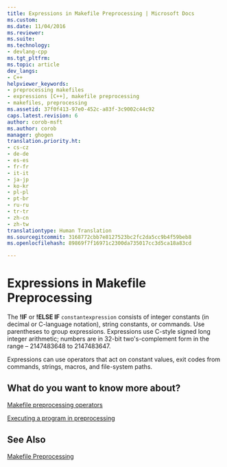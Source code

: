 ```yaml
---
title: Expressions in Makefile Preprocessing | Microsoft Docs
ms.custom: 
ms.date: 11/04/2016
ms.reviewer: 
ms.suite: 
ms.technology:
- devlang-cpp
ms.tgt_pltfrm: 
ms.topic: article
dev_langs:
- C++
helpviewer_keywords:
- preprocessing makefiles
- expressions [C++], makefile preprocessing
- makefiles, preprocessing
ms.assetid: 37f0f413-97e0-452c-a83f-3c9002c44c92
caps.latest.revision: 6
author: corob-msft
ms.author: corob
manager: ghogen
translation.priority.ht:
- cs-cz
- de-de
- es-es
- fr-fr
- it-it
- ja-jp
- ko-kr
- pl-pl
- pt-br
- ru-ru
- tr-tr
- zh-cn
- zh-tw
translationtype: Human Translation
ms.sourcegitcommit: 3168772cbb7e8127523bc2fc2da5cc9b4f59beb8
ms.openlocfilehash: 89869f7f16971c2300da735017cc3d5ca18a83cd

---
```

# Expressions in Makefile Preprocessing
The **!IF** or **!ELSE IF** `constantexpression` consists of integer constants (in decimal or C-language notation), string constants, or commands. Use parentheses to group expressions. Expressions use C-style signed long integer arithmetic; numbers are in 32-bit two's-complement form in the range – 2147483648 to 2147483647.  
  
 Expressions can use operators that act on constant values, exit codes from commands, strings, macros, and file-system paths.  
  
## What do you want to know more about?  
 [Makefile preprocessing operators](../build/makefile-preprocessing-operators.md)  
  
 [Executing a program in preprocessing](../build/executing-a-program-in-preprocessing.md)  
  
## See Also  
 [Makefile Preprocessing](../build/makefile-preprocessing.md)


<!--HONumber=Jan17_HO2-->


